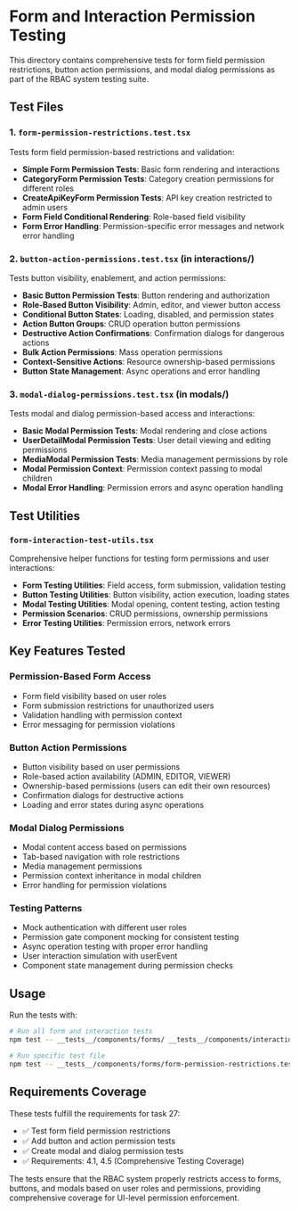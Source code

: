 # Form and Interaction Permission Testing

This directory contains comprehensive tests for form field permission restrictions, button action permissions, and modal dialog permissions as part of the RBAC system testing suite.

## Test Files

### 1. `form-permission-restrictions.test.tsx`
Tests form field permission-based restrictions and validation:
- **Simple Form Permission Tests**: Basic form rendering and interactions
- **CategoryForm Permission Tests**: Category creation permissions for different roles
- **CreateApiKeyForm Permission Tests**: API key creation restricted to admin users
- **Form Field Conditional Rendering**: Role-based field visibility
- **Form Error Handling**: Permission-specific error messages and network error handling

### 2. `button-action-permissions.test.tsx` (in interactions/)
Tests button visibility, enablement, and action permissions:
- **Basic Button Permission Tests**: Button rendering and authorization
- **Role-Based Button Visibility**: Admin, editor, and viewer button access
- **Conditional Button States**: Loading, disabled, and permission states
- **Action Button Groups**: CRUD operation button permissions
- **Destructive Action Confirmations**: Confirmation dialogs for dangerous actions
- **Bulk Action Permissions**: Mass operation permissions
- **Context-Sensitive Actions**: Resource ownership-based permissions
- **Button State Management**: Async operations and error handling

### 3. `modal-dialog-permissions.test.tsx` (in modals/)
Tests modal and dialog permission-based access and interactions:
- **Basic Modal Permission Tests**: Modal rendering and close actions
- **UserDetailModal Permission Tests**: User detail viewing and editing permissions
- **MediaModal Permission Tests**: Media management permissions by role
- **Modal Permission Context**: Permission context passing to modal children
- **Modal Error Handling**: Permission errors and async operation handling

## Test Utilities

### `form-interaction-test-utils.tsx`
Comprehensive helper functions for testing form permissions and user interactions:
- **Form Testing Utilities**: Field access, form submission, validation testing
- **Button Testing Utilities**: Button visibility, action execution, loading states
- **Modal Testing Utilities**: Modal opening, content testing, action testing
- **Permission Scenarios**: CRUD permissions, ownership permissions
- **Error Testing Utilities**: Permission errors, network errors

## Key Features Tested

### Permission-Based Form Access
- Form field visibility based on user roles
- Form submission restrictions for unauthorized users
- Validation handling with permission context
- Error messaging for permission violations

### Button Action Permissions
- Button visibility based on user permissions
- Role-based action availability (ADMIN, EDITOR, VIEWER)
- Ownership-based permissions (users can edit their own resources)
- Confirmation dialogs for destructive actions
- Loading and error states during async operations

### Modal Dialog Permissions
- Modal content access based on permissions
- Tab-based navigation with role restrictions
- Media management permissions
- Permission context inheritance in modal children
- Error handling for permission violations

### Testing Patterns
- Mock authentication with different user roles
- Permission gate component mocking for consistent testing
- Async operation testing with proper error handling
- User interaction simulation with userEvent
- Component state management during permission checks

## Usage

Run the tests with:
```bash
# Run all form and interaction tests
npm test -- __tests__/components/forms/ __tests__/components/interactions/ __tests__/components/modals/

# Run specific test file
npm test -- __tests__/components/forms/form-permission-restrictions.test.tsx
```

## Requirements Coverage

These tests fulfill the requirements for task 27:
- ✅ Test form field permission restrictions
- ✅ Add button and action permission tests  
- ✅ Create modal and dialog permission tests
- ✅ Requirements: 4.1, 4.5 (Comprehensive Testing Coverage)

The tests ensure that the RBAC system properly restricts access to forms, buttons, and modals based on user roles and permissions, providing comprehensive coverage for UI-level permission enforcement.